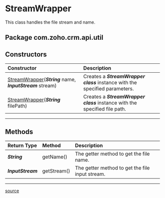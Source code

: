 # StreamWrapper

This class handles the file stream and name.

## Package com.zoho.crm.api.util

## Constructors

| Constructor                                                       | Description                                                             |
| :---------------------------------------------------------------- | :---------------------------------------------------------------------- |
| [StreamWrapper](../../src/main/java/com/zoho/crm/api/util/StreamWrapper.java)(***String*** name, ***InputStream*** stream) | Creates a ***StreamWrapper class*** instance with the specified parameters. |
| [StreamWrapper](../../src/main/java/com/zoho/crm/api/util/StreamWrapper.java)(***String*** filePath) | Creates a ***StreamWrapper class*** instance with the specified file path. |
----

## Methods

| Return Type       | Method      | Description                                           |
| :---------------- | :---------- | :---------------------------------------------------- |
| ***String***      | getName()   | The getter method to get the file name.         |
| ***InputStream*** | getStream() | The getter method to get the file input stream. |
----

[source](../../src/main/java/com/zoho/crm/api/util/StreamWrapper.java)
